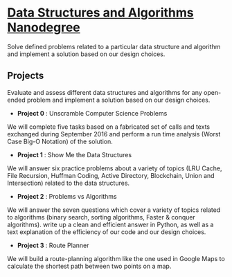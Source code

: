 # [Data Structures and Algorithms Nanodegree](https://eu.udacity.com/course/data-structures-and-algorithms-nanodegree--nd256)
Solve defined problems related to a particular data structure and algorithm and implement a solution based on our design choices.
 
## Projects
Evaluate and assess different data structures and algorithms for any open-ended problem and implement a solution based on our design choices.

* __Project 0__ : Unscramble Computer Science Problems

We will complete five tasks based on a fabricated set of calls and texts exchanged during September 2016 and perform a run time analysis (Worst Case Big-O Notation) of the solution.

* __Project 1__ : Show Me the Data Structures

We will answer six practice problems about a variety of topics (LRU Cache, File Recursion, Huffman Coding, Active Directory, Blockchain, Union and Intersection) related to the data structures. 

* __Project 2__ : Problems vs Algorithms

We will answer the seven questions which cover a variety of topics related to algorithms (binary search, sorting algorithms, Faster & conquer algorithms). write up a clean and efficient answer in Python, as well as a text explanation of the efficiency of our code and our design choices.

* __Project 3__ : Route Planner

We will build a route-planning algorithm like the one used in Google Maps to calculate the shortest path between two points on a map.

